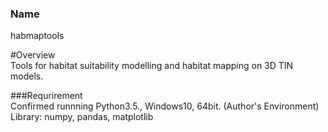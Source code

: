 ### Name   
habmaptools

#Overview  
Tools for habitat suitability modelling and habitat mapping on 3D TIN models.


###Requrirement  
Confirmed runnning Python3.5., Windows10, 64bit. (Author's Environment)
Library: numpy, pandas, matplotlib
